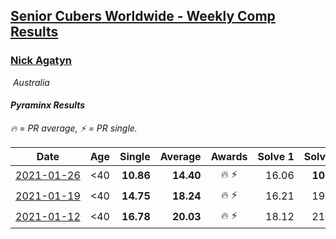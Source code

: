 <style>table {white-space: nowrap;}</style>
<link rel="stylesheet" type="text/css" href="/scw-comp/css/flags.css" />

## [Senior Cubers Worldwide - Weekly Comp Results](/scw-comp/results/)
### [Nick Agatyn](README.md)

<i class="flag flag-AU" />&nbsp;Australia

#### Pyraminx Results

<span style="white-space: nowrap;">🔥 = PR average</span>, <span style="white-space: nowrap;">⚡ = PR single</span>.

| Date | Age | Single | Average | Awards | Solve 1 | Solve 2 | Solve 3 | Solve 4 | Solve 5 | Video |
| :--: | :--: | --: | --: | :--: | --: | --: | --: | --: | --: | :-- |
| [2021-01-26](../../results/2021-01-26/pyram.md) | <40 | **10.86** | **14.40** | 🔥 ⚡ | 16.06 | **10.86** | 12.50 | 31.38 | 14.64 | [Desktop](https://www.facebook.com/757743227/videos/10160923497553228) / [Mobile](https://m.facebook.com/757743227/videos/10160923497553228) |
| [2021-01-19](../../results/2021-01-19/pyram.md) | <40 | **14.75** | **18.24** | 🔥 ⚡ | 16.21 | 19.40 | **14.75** | 19.71 | 19.11 | [Desktop](https://www.facebook.com/757743227/videos/10160878499923228) / [Mobile](https://m.facebook.com/757743227/videos/10160878499923228) |
| [2021-01-12](../../results/2021-01-12/pyram.md) | <40 | **16.78** | **20.03** | 🔥 ⚡ | 18.12 | 21.59 | 20.39 | **16.78** | 32.48 | [Desktop](https://www.facebook.com/events/769013407298654/permalink/769453150588013) / [Mobile](https://m.facebook.com/events/769013407298654?view=permalink&id=769453150588013) |


<!-- Global site tag (gtag.js) - Google Analytics -->
<script async src="https://www.googletagmanager.com/gtag/js?id=UA-86348435-3"></script>
<script>window.dataLayer = window.dataLayer || []; function gtag() {dataLayer.push(arguments);} gtag('js', new Date()); gtag('config', 'UA-86348435-3');</script>
